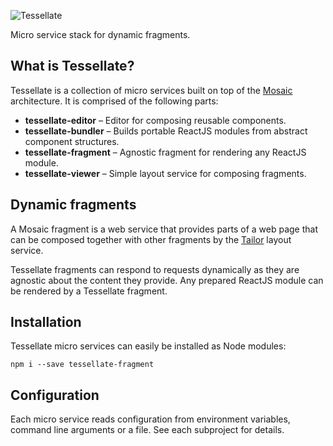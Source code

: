 ![Tessellate](https://media.github.bus.zalan.do/user/115/files/7af8ba6e-91f8-11e6-854d-0e3ce4d4a3e0)

Micro service stack for dynamic fragments.

## What is Tessellate?

Tessellate is a collection of micro services built on top of the [Mosaic](https://www.mosaic9.org) architecture. It is comprised of the following parts:

* **tessellate-editor** – Editor for composing reusable components.
* **tessellate-bundler** – Builds portable ReactJS modules from abstract component structures.
* **tessellate-fragment** – Agnostic fragment for rendering any ReactJS module.
* **tessellate-viewer** – Simple layout service for composing fragments.

## Dynamic fragments

A Mosaic fragment is a web service that provides parts of a web page that can be composed together with other fragments by the [Tailor](https://github.com/zalando/tailor) layout service.

Tessellate fragments can respond to requests dynamically as they are agnostic about the content they provide. Any prepared ReactJS module can be rendered by a Tessellate fragment.

## Installation

Tessellate micro services can easily be installed as Node modules:

```
npm i --save tessellate-fragment
```

## Configuration

Each micro service reads configuration from environment variables, command line arguments or a file. See each subproject for details.
